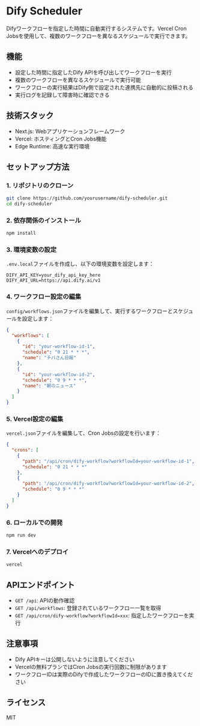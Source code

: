 # Dify Scheduler

Difyワークフローを指定した時間に自動実行するシステムです。Vercel Cron Jobsを使用して、複数のワークフローを異なるスケジュールで実行できます。

## 機能

- 設定した時間に指定したDify APIを呼び出してワークフローを実行
- 複数のワークフローを異なるスケジュールで実行可能
- ワークフローの実行結果はDify側で設定された連携先に自動的に投稿される
- 実行ログを記録して障害時に確認できる

## 技術スタック

- Next.js: Webアプリケーションフレームワーク
- Vercel: ホスティングとCron Jobs機能
- Edge Runtime: 高速な実行環境

## セットアップ方法

### 1. リポジトリのクローン

```bash
git clone https://github.com/yourusername/dify-scheduler.git
cd dify-scheduler
```

### 2. 依存関係のインストール

```bash
npm install
```

### 3. 環境変数の設定

`.env.local`ファイルを作成し、以下の環境変数を設定します：

```
DIFY_API_KEY=your_dify_api_key_here
DIFY_API_URL=https://api.dify.ai/v1
```

### 4. ワークフロー設定の編集

`config/workflows.json`ファイルを編集して、実行するワークフローとスケジュールを設定します：

```json
{
  "workflows": [
    {
      "id": "your-workflow-id-1",
      "schedule": "0 21 * * *",
      "name": "チバさん日報"
    },
    {
      "id": "your-workflow-id-2",
      "schedule": "0 9 * * *",
      "name": "朝のニュース"
    }
  ]
}
```

### 5. Vercel設定の編集

`vercel.json`ファイルを編集して、Cron Jobsの設定を行います：

```json
{
  "crons": [
    {
      "path": "/api/cron/dify-workflow?workflowId=your-workflow-id-1",
      "schedule": "0 21 * * *"
    },
    {
      "path": "/api/cron/dify-workflow?workflowId=your-workflow-id-2",
      "schedule": "0 9 * * *"
    }
  ]
}
```

### 6. ローカルでの開発

```bash
npm run dev
```

### 7. Vercelへのデプロイ

```bash
vercel
```

## APIエンドポイント

- `GET /api`: APIの動作確認
- `GET /api/workflows`: 登録されているワークフロー一覧を取得
- `GET /api/cron/dify-workflow?workflowId=xxx`: 指定したワークフローを実行

## 注意事項

- Dify APIキーは公開しないように注意してください
- Vercelの無料プランではCron Jobsの実行回数に制限があります
- ワークフローIDは実際のDifyで作成したワークフローのIDに置き換えてください

## ライセンス

MIT 